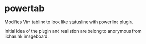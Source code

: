 powertab
========

Modifies Vim tabline to look like statusline with powerline plugin.

Initial idea of the plugin and realistion are belong to anonymous from iichan.hk
imageboard.
